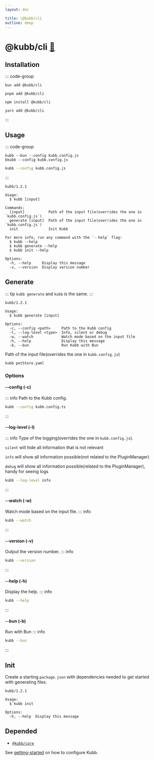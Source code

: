 ```yaml
---
layout: doc

title: \@kubb/cli
outline: deep
---
```


# @kubb/cli <a href="https://paka.dev/npm/@kubb/cli@latest/api">🦙</a>

## Installation

::: code-group

```shell [bun <img src="/feature/bun.svg"/>]
bun add @kubb/cli
```

```shell [pnpm <img src="/feature/pnpm.svg"/>]
pnpm add @kubb/cli
```

```shell [npm <img src="/feature/npm.svg"/>]
npm install @kubb/cli
```

```shell [yarn <img src="/feature/yarn.svg"/>]
yarn add @kubb/cli
```

:::

## Usage

::: code-group

```shell [bun <img src="/feature/bun.svg"/>]
kubb --bun --config kubb.config.js
bkubb --config kubb.config.js
```
```sh [node]
kubb --config kubb.config.js
```
:::

```mdx
kubb/1.2.1

Usage:
  $ kubb [input]

Commands:
  [input]           Path of the input file(overrides the one in `kubb.config.js`)
  generate [input]  Path of the input file(overrides the one in `kubb.config.js`)
  init              Init Kubb

For more info, run any command with the `--help` flag:
  $ kubb --help
  $ kubb generate --help
  $ kubb init --help

Options:
  -h, --help     Display this message
  -v, --version  Display version number
```

## Generate

::: tip
`kubb generate` and `kubb` is the same.
:::

```mdx
kubb/1.2.1

Usage:
  $ kubb generate [input]

Options:
  -c, --config <path>     Path to the Kubb config
  -l, --log-level <type>  Info, silent or debug
  -w, --watch             Watch mode based on the input file
  -h, --help              Display this message
  -b, --bun               Run Kubb with Bun
```

Path of the input file(overrides the one in `kubb.config.js`)

```sh
kubb petStore.yaml
```

### Options

#### --config (-c)

::: info
Path to the Kubb config.

```sh
kubb --config kubb.config.ts
```

:::

#### --log-level (-l)

::: info
Type of the logging(overrides the one in `kubb.config.js`).

`silent` will hide all information that is not relevant

`info` will show all information possible(not related to the PluginManager)

`debug` will show all information possible(related to the PluginManager), handy for seeing logs

```sh
kubb --log-level info
```

:::

#### --watch (-w)

Watch mode based on the input file.
::: info

```sh
kubb --watch
```

:::

#### --version (-v)

Output the version number.
::: info

```sh
kubb --version
```

:::

#### --help (-h)

Display the help.
::: info

```sh
kubb --help
```

:::

#### --bun (-b)

Run with Bun
::: info

```sh
kubb --bun
```
:::

## Init

Create a starting `package.json` with dependencies needed to get started with generating files.

```mdx
kubb/1.2.1

Usage:
  $ kubb init

Options:
  -h, --help  Display this message
```

## Depended

- [`@kubb/core`](/plugins/core/)

See [getting-started](/guide/introduction) on how to configure Kubb.
